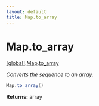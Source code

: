```yaml
---
layout: default
title: Map.to_array
---
```


# Map.to_array

[\[global\]]({{site.baseurl}}/docs/).[Map]({{site.baseurl}}/docs/Map/).[to_array]({{site.baseurl}}/docs/Map/to_array/)

_Converts the sequence to an array._

```cs
Map.to_array()
```

**Returns:** array
